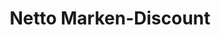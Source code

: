---
title: "Netto Marken-Discount"
url: /ginsheim-gustavsburg/netto-marken-discount/
shop: Supermarkt
---